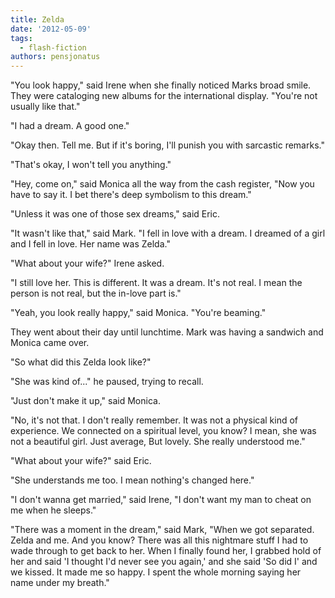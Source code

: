 ```yaml
---
title: Zelda
date: '2012-05-09'
tags:
  - flash-fiction
authors: pensjonatus
---
```


"You look happy," said Irene when she finally noticed Marks broad smile. They
were cataloging new albums for the international display. "You're not usually
like that."

<!-- truncate -->

"I had a dream. A good one."

"Okay then. Tell me. But if it's boring, I'll punish you with sarcastic
remarks."

"That's okay, I won't tell you anything."

"Hey, come on," said Monica all the way from the cash register, "Now you have to
say it. I bet there's deep symbolism to this dream."

"Unless it was one of those sex dreams," said Eric.

"It wasn't like that," said Mark. "I fell in love with a dream. I dreamed of a
girl and I fell in love. Her name was Zelda."

"What about your wife?" Irene asked.

"I still love her. This is different. It was a dream. It's not real. I mean the
person is not real, but the in-love part is."

"Yeah, you look really happy," said Monica. "You're beaming."

They went about their day until lunchtime. Mark was having a sandwich and Monica
came over.

"So what did this Zelda look like?"

"She was kind of..." he paused, trying to recall.

"Just don't make it up," said Monica.

"No, it's not that. I don't really remember. It was not a physical kind of
experience. We connected on a spiritual level, you know? I mean, she was not a
beautiful girl. Just average, But lovely. She really understood me."

"What about your wife?" said Eric.

"She understands me too. I mean nothing's changed here."

"I don't wanna get married," said Irene, "I don't want my man to cheat on me
when he sleeps."

"There was a moment in the dream," said Mark, "When we got separated. Zelda and
me. And you know? There was all this nightmare stuff I had to wade through to
get back to her. When I finally found her, I grabbed hold of her and said 'I
thought I'd never see you again,' and she said 'So did I' and we kissed. It made
me so happy. I spent the whole morning saying her name under my breath."
